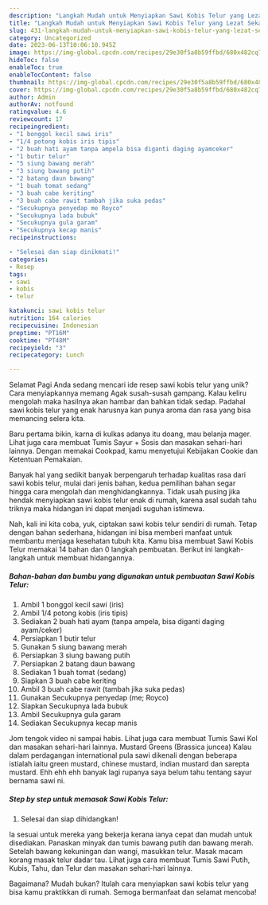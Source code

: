 ```yaml
---
description: "Langkah Mudah untuk Menyiapkan Sawi Kobis Telur yang Lezat Sekali, Lezat"
title: "Langkah Mudah untuk Menyiapkan Sawi Kobis Telur yang Lezat Sekali, Lezat"
slug: 431-langkah-mudah-untuk-menyiapkan-sawi-kobis-telur-yang-lezat-sekali-lezat
category: Uncategorized
date: 2023-06-13T10:06:10.945Z
image: https://img-global.cpcdn.com/recipes/29e30f5a8b59ffbd/680x482cq70/sawi-kobis-telur-foto-resep-utama.jpg
hideToc: false
enableToc: true
enableTocContent: false
thumbnail: https://img-global.cpcdn.com/recipes/29e30f5a8b59ffbd/680x482cq70/sawi-kobis-telur-foto-resep-utama.jpg
cover: https://img-global.cpcdn.com/recipes/29e30f5a8b59ffbd/680x482cq70/sawi-kobis-telur-foto-resep-utama.jpg
author: Admin
authorAv: notfound
ratingvalue: 4.6
reviewcount: 17
recipeingredient:
- "1 bonggol kecil sawi iris"
- "1/4 potong kobis iris tipis"
- "2 buah hati ayam tanpa ampela bisa diganti daging ayamceker"
- "1 butir telur"
- "5 siung bawang merah"
- "3 siung bawang putih"
- "2 batang daun bawang"
- "1 buah tomat sedang"
- "3 buah cabe keriting"
- "3 buah cabe rawit tambah jika suka pedas"
- "Secukupnya penyedap me Royco"
- "Secukupnya lada bubuk"
- "Secukupnya gula garam"
- "Secukupnya kecap manis"
recipeinstructions:

- "Selesai dan siap dinikmati!"
categories:
- Resep
tags:
- sawi
- kobis
- telur

katakunci: sawi kobis telur 
nutrition: 164 calories
recipecuisine: Indonesian
preptime: "PT16M"
cooktime: "PT48M"
recipeyield: "3"
recipecategory: Lunch

---
```



Selamat Pagi Anda sedang mencari ide resep sawi kobis telur yang unik? Cara menyiapkannya memang Agak susah-susah gampang. Kalau keliru mengolah maka hasilnya akan hambar dan bahkan tidak sedap. Padahal sawi kobis telur yang enak harusnya kan punya aroma dan rasa yang bisa memancing selera kita.


Baru pertama bikin, karna di kulkas adanya itu doang, mau belanja mager. Lihat juga cara membuat Tumis Sayur + Sosis dan masakan sehari-hari lainnya. Dengan memakai Cookpad, kamu menyetujui Kebijakan Cookie dan Ketentuan Pemakaian.

Banyak hal yang sedikit banyak berpengaruh terhadap kualitas rasa dari sawi kobis telur, mulai dari jenis bahan, kedua pemilihan bahan segar hingga cara mengolah dan menghidangkannya. Tidak usah pusing jika hendak menyiapkan sawi kobis telur enak di rumah, karena asal sudah tahu triknya maka hidangan ini dapat menjadi suguhan istimewa.


Nah, kali ini kita coba, yuk, ciptakan sawi kobis telur sendiri di rumah. Tetap dengan bahan sederhana, hidangan ini bisa memberi manfaat untuk membantu menjaga kesehatan tubuh kita. Kamu bisa membuat Sawi Kobis Telur memakai 14 bahan dan 0 langkah pembuatan. Berikut ini langkah-langkah untuk membuat hidangannya.

<!--inarticleads1-->

##### Bahan-bahan dan bumbu yang digunakan untuk pembuatan Sawi Kobis Telur:

1. Ambil 1 bonggol kecil sawi (iris)
1. Ambil 1/4 potong kobis (iris tipis)
1. Sediakan 2 buah hati ayam (tanpa ampela, bisa diganti daging ayam/ceker)
1. Persiapkan 1 butir telur
1. Gunakan 5 siung bawang merah
1. Persiapkan 3 siung bawang putih
1. Persiapkan 2 batang daun bawang
1. Sediakan 1 buah tomat (sedang)
1. Siapkan 3 buah cabe keriting
1. Ambil 3 buah cabe rawit (tambah jika suka pedas)
1. Gunakan Secukupnya penyedap (me; Royco)
1. Siapkan Secukupnya lada bubuk
1. Ambil Secukupnya gula garam
1. Sediakan Secukupnya kecap manis


Jom tengok video ni sampai habis. Lihat juga cara membuat Tumis Sawi Kol dan masakan sehari-hari lainnya. Mustard Greens (Brassica juncea) Kalau dalam perdagangan international pula sawi dikenali dengan beberapa istialah iaitu green mustard, chinese mustard, indian mustard dan sarepta mustard. Ehh ehh ehh banyak lagi rupanya saya belum tahu tentang sayur bernama sawi ni. 

<!--inarticleads2-->

##### Step by step untuk memasak Sawi Kobis Telur:


1. Selesai dan siap dihidangkan!

Ia sesuai untuk mereka yang bekerja kerana ianya cepat dan mudah untuk disediakan. Panaskan minyak dan tumis bawang putih dan bawang merah. Setelah bawang kekuningan dan wangi, masukkan telur. Masak macam korang masak telur dadar tau. Lihat juga cara membuat Tumis Sawi Putih, Kubis, Tahu, dan Telur dan masakan sehari-hari lainnya. 

Bagaimana? Mudah bukan? Itulah cara menyiapkan sawi kobis telur yang bisa kamu praktikkan di rumah. Semoga bermanfaat dan selamat mencoba!
